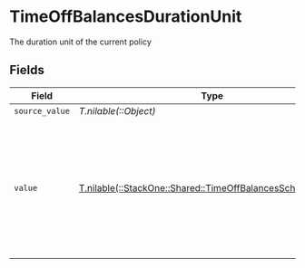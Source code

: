 # TimeOffBalancesDurationUnit

The duration unit of the current policy


## Fields

| Field                                                                                                                 | Type                                                                                                                  | Required                                                                                                              | Description                                                                                                           | Example                                                                                                               |
| --------------------------------------------------------------------------------------------------------------------- | --------------------------------------------------------------------------------------------------------------------- | --------------------------------------------------------------------------------------------------------------------- | --------------------------------------------------------------------------------------------------------------------- | --------------------------------------------------------------------------------------------------------------------- |
| `source_value`                                                                                                        | *T.nilable(::Object)*                                                                                                 | :heavy_minus_sign:                                                                                                    | N/A                                                                                                                   |                                                                                                                       |
| `value`                                                                                                               | [T.nilable(::StackOne::Shared::TimeOffBalancesSchemasValue)](../../models/shared/timeoffbalancesschemasvalue.md)      | :heavy_minus_sign:                                                                                                    | The unified value for the duration unit. If the provider does not specify this unit, the value will be set to unknown | hours                                                                                                                 |